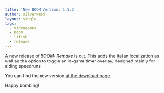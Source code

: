 ```yaml
---
title: 'New BOOM Version: 1.5.2'
author: silverweed
layout: single
tags:  
  - videogames  
  - boom  
  - lifish  
  - release
---
```


A new release of *BOOM: Remake* is out. This adds the Italian localization as well as the option to toggle an in-game timer
overlay, designed mainly for aiding speedruns.

You can find the new version [at the download page](https://silverweed.github.io/boom/).

Happy bombing!
